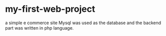 # my-first-web-project
a simple e commerce site
Mysql was used as the database and the backend part was written in php language.
